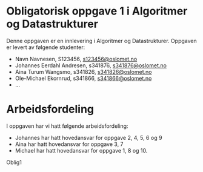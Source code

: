 # Obligatorisk oppgave 1 i Algoritmer og Datastrukturer

Denne oppgaven er en innlevering i Algoritmer og Datastrukturer. 
Oppgaven er levert av følgende studenter:
* Navn Navnesen, S123456, s123456@oslomet.no
* Johannes Eerdahl Andresen, s341876, s341876@oslomet.no
* Aina Turum Wangsmo, s341826, s341826@oslomet.no
* Ole-Michael Ekornrud, s341866, s341866@oslomet.no
* ...

# Arbeidsfordeling

I oppgaven har vi hatt følgende arbeidsfordeling:
* Johannes har hatt hovedansvar for oppgave 2, 4, 5, 6 og 9 
* Aina har hatt hovedansvar for oppgave 3, 7
* Michael  har hatt hovedansvar for oppgave 1, 8 og 10. 

Oblig1
